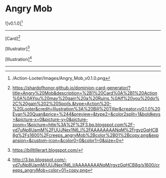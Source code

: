 # Angry Mob

![v0.1.0][^v0.1.0]

---

[Card][^Card]

[Illustrator][^Illustrator]

[Illustration][^Illustration]

---

[^v0.1.0]: /Action-Looter/Images/Angry_Mob_v0.1.0.png
[^Card]: https://shardofhonor.github.io/dominion-card-generator/?title=Angry%20Mob&description=%2B1%20Card%0A%2B1%20Action%0A%0AYou%20may%20gain%20a%20Ruins.%0AIf%20you%20do%2C%20gain%202%20Spoils.&type=Action%20-%20Looter&credit=Illustration%3A%20Bill%20Tiller&creator=v0.1.0%20Evan%20Quan&price=%244&preview=&type2=&color2split=1&boldkeys=&picture-x=0&picture-y=0&picture-zoom=1&picture=http%3A%2F%2F3.bp.blogspot.com%2F-vd7uNp8UamM%2FUUJNex1N6_I%2FAAAAAAAANqM%2FrgyzGqHCB8g%2Fs1600%2Fcreeps_angryMob%2Bcolor%2B01%2Bcopy.png&expansion=&custom-icon=&color0=0&color1=0&size=0
[^Illustrator]: https://billtillerart.blogspot.com/
[^Illustration]: http://3.bp.blogspot.com/-vd7uNp8UamM/UUJNex1N6_I/AAAAAAAANqM/rgyzGqHCB8g/s1600/creeps_angryMob+color+01+copy.png
